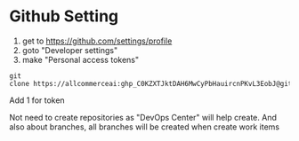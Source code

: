 # Github Setting


1. get to https://github.com/settings/profile 
2. goto "Developer settings"
3. make "Personal access tokens"

```
git clone https://allcommerceai:ghp_C0KZXTJktDAH6MwCyPbHauircnPKvL3EobJ@github.com/allcommerceai/pccwdemo

```

Add 1 for token

Not need to create repositories as "DevOps Center" will help create.
And also about branches, all branches will be created when create work items 

